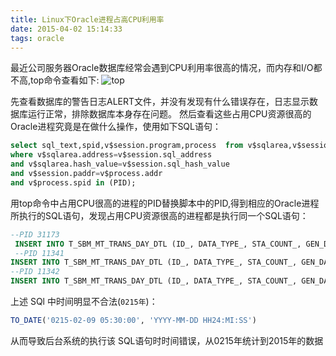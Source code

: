 ```yaml
---
title: Linux下Oracle进程占高CPU利用率
date: 2015-04-02 15:14:33
tags: oracle
---
```

最近公司服务器Oracle数据库经常会遇到CPU利用率很高的情况，而内存和I/O都不高,top命令查看如下:
![top](http://images.cnitblog.com/blog2015/688833/201504/021510194205644.png)

先查看数据库的警告日志ALERT文件，并没有发现有什么错误存在，日志显示数据库运行正常，排除数据库本身存在问题。
然后查看这些占用CPU资源很高的Oracle进程究竟是在做什么操作，使用如下SQL语句：

```sql
select sql_text,spid,v$session.program,process  from v$sqlarea,v$session,v$process
where v$sqlarea.address=v$session.sql_address
and v$sqlarea.hash_value=v$session.sql_hash_value
and v$session.paddr=v$process.addr
and v$process.spid in (PID);
```
<!--more-->
用top命令中占用CPU很高的进程的PID替换脚本中的PID,得到相应的Oracle进程所执行的SQL语句，发现占用CPU资源很高的进程都是执行同一个SQL语句：
```sql
--PID 31173
 INSERT INTO T_SBM_MT_TRANS_DAY_DTL (ID_, DATA_TYPE_, STA_COUNT_, GEN_DATE_, CREATE_ID_, CREATE_DATE_)    SELECT 021411280811,AREA_NAME_, COUNT(AREA_NAME_),TO_DATE('0214-11-28 13:40:00', 'YYYY-MM-DD HH24:MI:SS'),'0', SYSDATE    FROM (SELECT DECODE(C.AREA_NAME_, NULL, '未知区域', AREA_NAME_) AREA_NAME_              FROM T_SBM_BIKE_HIRE A              LEFT JOIN T_SBM_STATION B ON A.STATION_ID_ = B.ID_              LEFT JOIN T_SBM_AREA C ON B.AREA_ID_ = C.ID_               WHERE HIRE_DATE_ > TO_DATE('0214-11-28 13:30:00', 'YYYY-MM-DD HH24:MI:SS') AND               HIRE_DATE_ < TO_DATE('0214-11-28 13:40:00', 'YYYY-MM-DD HH24:MI:SS')) A               GROUP BY AREA_NAME_  HAVING COUNT(AREA_NAME_) > 0      
 --PID 11341
INSERT INTO T_SBM_MT_TRANS_DAY_DTL (ID_, DATA_TYPE_, STA_COUNT_, GEN_DATE_, CREATE_ID_, CREATE_DATE_)    SELECT 021501181421,AREA_NAME_, COUNT(AREA_NAME_),TO_DATE('0215-01-18 23:50:00', 'YYYY-MM-DD HH24:MI:SS'),'0', SYSDATE    FROM (SELECT DECODE(C.AREA_NAME_, NULL, '未知区域', AREA_NAME_) AREA_NAME_              FROM T_SBM_BIKE_HIRE A              LEFT JOIN T_SBM_STATION B ON A.STATION_ID_ = B.ID_              LEFT JOIN T_SBM_AREA C ON B.AREA_ID_ = C.ID_               WHERE HIRE_DATE_ > TO_DATE('0215-01-18 23:40:00', 'YYYY-MM-DD HH24:MI:SS') AND               HIRE_DATE_ < TO_DATE('0215-01-18 23:50:00', 'YYYY-MM-DD HH24:MI:SS')) A               GROUP BY AREA_NAME_  HAVING COUNT(AREA_NAME_) > 0   
--PID 11342
INSERT INTO T_SBM_MT_TRANS_DAY_DTL (ID_, DATA_TYPE_, STA_COUNT_, GEN_DATE_, CREATE_ID_, CREATE_DATE_)    SELECT 021502090331,AREA_NAME_, COUNT(AREA_NAME_),TO_DATE('0215-02-09 05:40:00', 'YYYY-MM-DD HH24:MI:SS'),'0', SYSDATE    FROM (SELECT DECODE(C.AREA_NAME_, NULL, '未知区域', AREA_NAME_) AREA_NAME_              FROM T_SBM_BIKE_HIRE A              LEFT JOIN T_SBM_STATION B ON A.STATION_ID_ = B.ID_              LEFT JOIN T_SBM_AREA C ON B.AREA_ID_ = C.ID_               WHERE HIRE_DATE_ > TO_DATE('0215-02-09 05:30:00', 'YYYY-MM-DD HH24:MI:SS') AND               HIRE_DATE_ < TO_DATE('0215-02-09 05:40:00', 'YYYY-MM-DD HH24:MI:SS')) A               GROUP BY AREA_NAME_  HAVING COUNT(AREA_NAME_) > 0
```
上述 SQl 中时间明显不合法(`0215年`)：
```sql
TO_DATE('0215-02-09 05:30:00', 'YYYY-MM-DD HH24:MI:SS')
```
从而导致后台系统的执行该 SQL语句时时间错误，从0215年统计到2015年的数据
